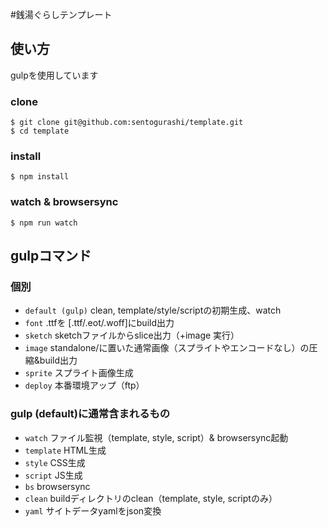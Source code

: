 #銭湯ぐらしテンプレート

## 使い方
gulpを使用しています
### clone
```
$ git clone git@github.com:sentogurashi/template.git
$ cd template
```
### install
```
$ npm install
```

### watch & browsersync
```
$ npm run watch
```

## gulpコマンド
### 個別

- `default (gulp)` clean, template/style/scriptの初期生成、watch
- `font` .ttfを [.ttf/.eot/.woff]にbuild出力
- `sketch` sketchファイルからslice出力（+image 実行）
- `image` standalone/に置いた通常画像（スプライトやエンコードなし）の圧縮&build出力
- `sprite` スプライト画像生成
- `deploy` 本番環境アップ（ftp）

### gulp (default)に通常含まれるもの

- `watch` ファイル監視（template, style, script）& browsersync起動
- `template` HTML生成
- `style` CSS生成
- `script` JS生成
- `bs` browsersync
- `clean` buildディレクトリのclean（template, style, scriptのみ）
- `yaml` サイトデータyamlをjson変換

